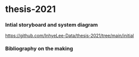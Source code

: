# thesis-2021

### Intial storyboard and system diagram
https://github.com/InhyeLee-Data/thesis-2021/tree/main/initial 

### Bibliography on the making 
